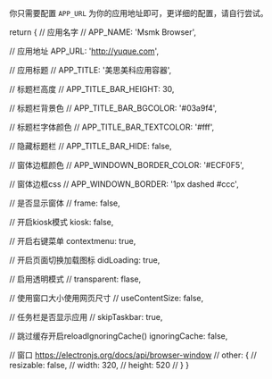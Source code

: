 

你只需要配置 `APP_URL` 为你的应用地址即可，更详细的配置，请自行尝试。

return {
  // 应用名字
  // APP_NAME: 'Msmk Browser',

  // 应用地址
  APP_URL: 'http://yuque.com',

  // 应用标题
  // APP_TITLE: '美思美科应用容器',

  // 标题栏高度
  // APP_TITLE_BAR_HEIGHT: 30,

  // 标题栏背景色
  // APP_TITLE_BAR_BGCOLOR: '#03a9f4',

  // 标题栏字体颜色
  // APP_TITLE_BAR_TEXTCOLOR: '#fff',

  // 隐藏标题栏
  // APP_TITLE_BAR_HIDE: false,

  // 窗体边框颜色
  // APP_WINDOWN_BORDER_COLOR: '#ECF0F5',

  // 窗体边框css
  // APP_WINDOWN_BORDER: '1px dashed #ccc',

  // 是否显示窗体
  // frame: false,

  // 开启kiosk模式
  kiosk: false,

  // 开启右键菜单
  contextmenu: true,

  // 开启页面切换加载图标
  didLoading: true,

  // 启用透明模式
  // transparent: flase,

  // 使用窗口大小使用网页尺寸
  // useContentSize: false,

  // 任务栏是否显示应用
  // skipTaskbar: true,

  // 跳过缓存开启reloadIgnoringCache()
  ignoringCache: false,

  // 窗口 https://electronjs.org/docs/api/browser-window
  // other: {
  //   resizable: false,
  //   width: 320,
  //   height: 520
  // }
}
```
